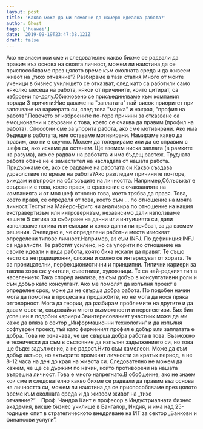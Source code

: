 ```yaml
---
layout: post
title: 'Какво може да ми помогне да намеря идеална работа?'
author: Ghost
tags: ['huawei']
date: '2019-09-19T23:47:38.121Z'
draft: false
---
```


Ако не знаем кои сме и следователно какво бихме се радвали да правим въз основа на своята личност, можем ли наистина да се приспособяваме през цялото време към околната среда и да живеем живот на „тихо отчаяние“? Разбираме в тази статия.Много от моите ученици в бизнес училището се отказват, след като са работили само няколко месеца на работа, някои от причините, които цитират, са изброени по-долу.Обикновено се присъединяваме към компания поради 3 причини:Ние даваме на "заплатата" най-висок приоритет при започване на кариерата си, след това "марка" и накрая, "профил на работа".Повечето от изброените по-горе причини за отказване са емоционални и свързани с това, което се очаква да правим (профил на работа). Способни сме за упорита работа, ако сме мотивирани. Ако има бъдеще в работата, ние оставаме мотивирани. Намираме какво да правим, ако ни е скучно. Можем да толерираме или да се справим с шефа си, ако искаме да останем. Ще вземем ниска заплата (в рамките на разума), ако се радвам на работата и има бъдещ растеж. Трудната работа обаче не е заместител на насладата от нашата работа. Придържаме се, ако се радваме на работата си.Какво създава удоволствие по време на работа?Ако разгледам причините по-горе, виждам и въпроси на сблъсъците на личността. Например,Сблъсъкът е свързан и с това, което правя, в сравнение с очакванията на компанията и от моя шеф относно това, което трябва да правя. Това, което правя, се определя от това, което съм ... по отношение на моята личност.Тестът на Майерс-Бригс ни анализира по отношение на нашия екстравертизъм или интроверизъм, независимо дали използваме нашите 5 сетива за събиране на данни или интуицията си, дали използваме логика или емоции и колко данни ни трябват, за да вземем решения. Очевидно е, че определени работни места изискват определени типове личност.Например, аз съм INFJ. По дефиниция:INFJ са идеалисти. Те работят усилено, но са упорити по отношение на своите идеали и вида работа, която биха искали да правят. Те също често са нетрадиционни, сложни и силно се интересуват от хората. Те са проницателни, перфекционистични и принципни. Типични кариери за такива хора са: учители, съветници, художници. Те са най-редкият тип в населението.Така според анализа, аз съм добър в консултативни роли и съм добър като консултант. Ако ме помолят да изпълня проект в определен срок, може да не свърша добра работа. По подобен начин мога да помогна в процеса на продажбите, но не мога да нося пряка отговорност. Мога да теории, да разбирам проблемите на другите и да давам съвети, свързвайки много възможности и перспективи. Бих бил успешен в подобни кариери.Заинтересованият участник може да ми каже да вляза в сектор „Информационни технологии“ и да изпълня софтуерен проект, тъй като фирменият профил е добър или заплатата е добра. Това не означава, че ще свърша добра работа в това. Възможно е технически да съм в състояние да изпълня задължението си, но това ще бъде: задължение, а не радост.Нито съм хамелеон. Може да съм добър актьор, но актьорите променят личности за кратък период, а не 8-12 часа на ден до края на живота си. Следователно не можем да кажем, че ще се държим по начин, който противоречи на нашата вътрешна личност. Това е много напрегнато.В обобщение, ако не знаем кои сме и следователно какво бихме се радвали да правим въз основа на личността си, можем ли наистина да се приспособяваме през цялото време към околната среда и да живеем живот на „тихо отчаяние?“    Проф. Чандра Кант е професор в Индустриалната бизнес академия, висше бизнес училище в Бангалор, Индия, и има над 25-годишен опит в стратегическото внедряване на ИТ за сектор „Банкови и финансови услуги“.
